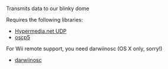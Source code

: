 Transmits data to our blinky dome

Requires the following libraries:

* [Hypermedia.net UDP](http://ubaa.net/shared/processing/udp/)
* [oscp5](http://www.sojamo.de/libraries/oscP5/)

For Wii remote support, you need darwiinosc (OS X only, sorry!)

* [darwiinosc](http://code.google.com/p/darwiinosc/)



